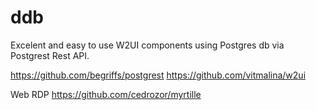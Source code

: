 # ddb

Excelent and easy to use W2UI components using Postgres db via Postgrest Rest API.

https://github.com/begriffs/postgrest
https://github.com/vitmalina/w2ui

Web RDP
https://github.com/cedrozor/myrtille
